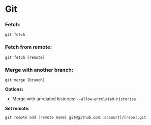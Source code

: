 # Git

### **Fetch:**

```text
git fetch
```

### **Fetch from remote:**

```text
git fetch [remote]
```

### **Merge with another branch:**

```text
git merge [branch]
```

**Options:**

* Merge with unrelated histories: `--allow-unrelated-histories`

**Set remote:**

```text
git remote add [remote name] git@github.com:[account]/[repo].git
```

